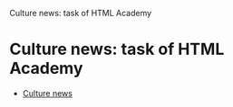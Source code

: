 Culture news: task of HTML Academy

# Culture news: task of HTML Academy

- [Culture news](https://BertFrontEnd.github.io/culture-news/index.html)
